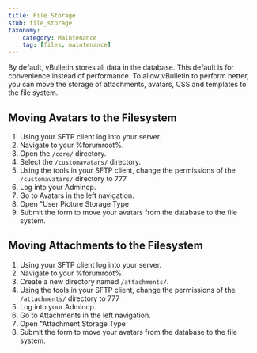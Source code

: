 ```yaml
---
title: File Storage
stub: file_storage
taxonomy:
    category: Maintenance
    tag: [files, maintenance]
---
```


By default, vBulletin stores all data in the database. This default is for convenience instead of performance. To allow vBulletin to perform better, you can move the storage of attachments, avatars, CSS and templates to the file system.

## Moving Avatars to the Filesystem
1. Using your SFTP client log into your server.
1. Navigate to your %forumroot%.
1. Open the `/core/` directory.
1. Select the `/customavatars/` directory.
1. Using the tools in your SFTP client, change the permissions of the `/customavatars/` directory to 777
1. Log into your Admincp.
1. Go to Avatars in the left navigation.
1. Open "User Picture Storage Type
1. Submit the form to move your avatars from the database to the file system.


## Moving Attachments to the Filesystem
1. Using your SFTP client log into your server.
1. Navigate to your %forumroot%.
1. Create a new directory named `/attachments/`.
1. Using the tools in your SFTP client, change the permissions of the `/attachments/` directory to 777
1. Log into your Admincp.
1. Go to Attachments in the left navigation.
1. Open "Attachment Storage Type
1. Submit the form to move your avatars from the database to the file system.